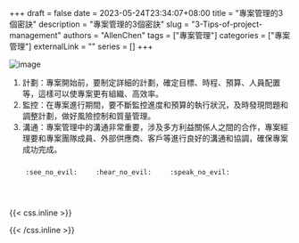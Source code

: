 +++ 
draft = false
date = 2023-05-24T23:34:07+08:00
title = "專案管理的3個密訣"
description = "專案管理的3個密訣"
slug = "3-Tips-of-project-management"
authors = "AllenChen"
tags = ["專案管理"]
categories = ["專案管理"]
externalLink = ""
series = []
+++

![image](/images/post/A-rabbit-with-big-blue-eyes-meeting-with-team-member-with-Van-Gogh-style.jpeg)

1. 計劃：專案開始前，要制定詳細的計劃，確定目標、時程、預算、人員配置等，這樣可以使專案更有組織、高效率。
2. 監控：在專案進行期間，要不斷監控進度和預算的執行狀況，及時發現問題和調整計劃，做好風險控制和質量管理。
3. 溝通：專案管理中的溝通非常重要，涉及多方利益關係人之間的合作，專案經理要和專案團隊成員、外部供應商、客戶等進行良好的溝通和協調，確保專案成功完成。

<p><span class="nowrap"><span class="emojify">🙈</span> <code>:see_no_evil:</code></span>  <span class="nowrap"><span class="emojify">🙉</span> <code>:hear_no_evil:</code></span>  <span class="nowrap"><span class="emojify">🙊</span> <code>:speak_no_evil:</code></span></p>
<br>
    

{{< css.inline >}}
<style>
.emojify {
	font-family: Apple Color Emoji, Segoe UI Emoji, NotoColorEmoji, Segoe UI Symbol, Android Emoji, EmojiSymbols;
	font-size: 2rem;
	vertical-align: middle;
}
@media screen and (max-width:650px) {
  .nowrap {
    display: block;
    margin: 25px 0;
  }
}
</style>
{{< /css.inline >}}
